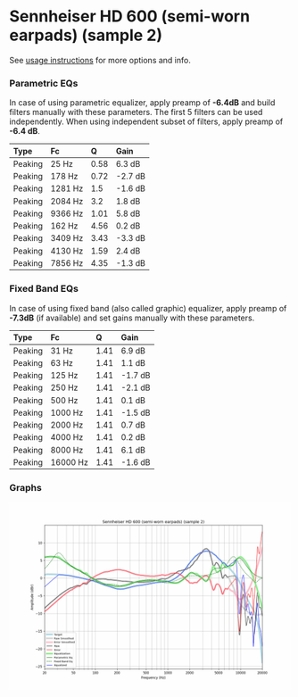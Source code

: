 # Sennheiser HD 600 (semi-worn earpads) (sample 2)
See [usage instructions](https://github.com/jaakkopasanen/AutoEq#usage) for more options and info.

### Parametric EQs
In case of using parametric equalizer, apply preamp of **-6.4dB** and build filters manually
with these parameters. The first 5 filters can be used independently.
When using independent subset of filters, apply preamp of **-6.4 dB**.

| Type    | Fc      |    Q | Gain    |
|:--------|:--------|:-----|:--------|
| Peaking | 25 Hz   | 0.58 | 6.3 dB  |
| Peaking | 178 Hz  | 0.72 | -2.7 dB |
| Peaking | 1281 Hz | 1.5  | -1.6 dB |
| Peaking | 2084 Hz | 3.2  | 1.8 dB  |
| Peaking | 9366 Hz | 1.01 | 5.8 dB  |
| Peaking | 162 Hz  | 4.56 | 0.2 dB  |
| Peaking | 3409 Hz | 3.43 | -3.3 dB |
| Peaking | 4130 Hz | 1.59 | 2.4 dB  |
| Peaking | 7856 Hz | 4.35 | -1.3 dB |

### Fixed Band EQs
In case of using fixed band (also called graphic) equalizer, apply preamp of **-7.3dB**
(if available) and set gains manually with these parameters.

| Type    | Fc       |    Q | Gain    |
|:--------|:---------|:-----|:--------|
| Peaking | 31 Hz    | 1.41 | 6.9 dB  |
| Peaking | 63 Hz    | 1.41 | 1.1 dB  |
| Peaking | 125 Hz   | 1.41 | -1.7 dB |
| Peaking | 250 Hz   | 1.41 | -2.1 dB |
| Peaking | 500 Hz   | 1.41 | 0.1 dB  |
| Peaking | 1000 Hz  | 1.41 | -1.5 dB |
| Peaking | 2000 Hz  | 1.41 | 0.7 dB  |
| Peaking | 4000 Hz  | 1.41 | 0.2 dB  |
| Peaking | 8000 Hz  | 1.41 | 6.1 dB  |
| Peaking | 16000 Hz | 1.41 | -1.6 dB |

### Graphs
![](./Sennheiser%20HD%20600%20(semi-worn%20earpads)%20(sample%202).png)